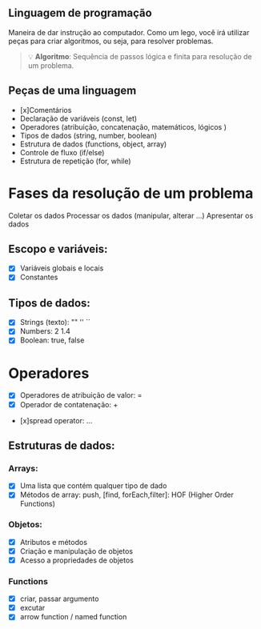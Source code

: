 ## Linguagem de programação

Maneira de dar instrução ao computador.
Como um lego, você irá utilizar peças para criar algoritmos, ou seja, para resolver problemas.

> 💡 **Algoritmo**: Sequência de passos lógica e finita para resolução de um problema.

## Peças de uma linguagem

- [x]Comentários
- Declaração de variáveis (const, let)
- Operadores (atribuição, concatenação, matemáticos, lógicos )
- Tipos de dados (string, number, boolean)
- Estrutura de dados (functions, object, array)
- Controle de fluxo (if/else)
- Estrutura de repetição (for, while)

# Fases da resolução de um problema

Coletar os dados
Processar os dados (manipular, alterar ...)
Apresentar os dados

## Escopo e variáveis:

- [x] Variáveis globais e locais
- [x] Constantes

## Tipos de dados:

- [x] Strings (texto): "" '' ``
- [x] Numbers: 2 1.4
- [x] Boolean: true, false

# Operadores

- [x] Operadores de atribuição de valor: =
- [x] Operador de contatenação: +
- [x]spread operator: ...

## Estruturas de dados:

### Arrays: 

- [x] Uma lista que contém qualquer tipo de dado 
- [x] Métodos de array: push, [find, forEach,filter]: HOF (Higher Order Functions)

### Objetos:

- [x] Atributos e métodos
- [x] Criação e manipulação de objetos
- [x] Acesso a propriedades de objetos

### Functions

- [x] criar, passar argumento
- [x] excutar
- [x] arrow function / named function